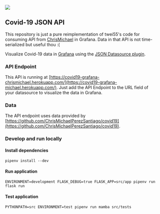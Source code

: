 ![](https://travis-ci.com/twei55/covid19-grafana-datasource.svg?branch=master)

## Covid-19 JSON API
This repository is just a pure reimplementation of twei55's code for consuming API from [ChrisMichael](https://github.com/ChrisMichaelPerezSantiago/covid19) 
in Grafana. Data in that API is not time-serialized but useful thou :(

Visualize Covid-19 data in [Grafana](https://grafana.com/grafana/) using the [JSON Datasource plugin](https://grafana.com/grafana/plugins/simpod-json-datasource).

### API Endpoint

This API is running at [https://covid19-grafana-chrismichael.herokuapp.com/](https://covid19-grafana-michael.herokuapp.com/). Just add the API Endpoint to the URL field of your datasource to visualize the data in Grafana.

### Data

The API endpoint uses data provided by [https://github.com/ChrisMichaelPerezSantiago/covid19](https://github.com/ChrisMichaelPerezSantiago/covid19).

### Develop and run locally

#### Install dependencies

```
pipenv install --dev
```

#### Run application

```
ENVIRONMENT=development FLASK_DEBUG=true FLASK_APP=src/app pipenv run flask run
```

#### Test application

```
PYTHONPATH=src ENVIRONMENT=test pipenv run mamba src/tests
```
